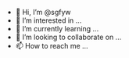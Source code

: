 - 👋 Hi, I’m @sgfyw
- 👀 I’m interested in ...
- 🌱 I’m currently learning ...
- 💞️ I’m looking to collaborate on ...
- 📫 How to reach me ...

<!---
sgfyw/sgfyw is a ✨ special ✨ repository because its `README.md` (this file) appears on your GitHub profile.
You can click the Preview link to take a look at your changes.
--->
